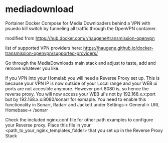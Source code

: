# mediadownload
Portainer Docker Compose for Media Downloaders behind a VPN with psuedo kill switch by funneling all traffic through the OpenVPN container.

modified from https://hub.docker.com/r/haugene/transmission-openvpn

list of supported VPN providers here: https://haugene.github.io/docker-transmission-openvpn/supported-providers/

Go through the MediaDownloads main stack and adjust to taste, add and remove whatever you like.

If you VPN into your Homelab you will need a Reverse Proxy set up. This is because your VPN IP is now outside of your Local range and your WEB ui ports are not accesible anymore. However port 8080 is, so hence the reverse proxy. You will now access your WEB ui's not by 192.168.x.x:port but by 192.168.x.x:8080/sonarr for exmaple. You need to enable this functionality in Sonarr, Radarr and Jackett under Settings-> General-> URL Homebase-> /sonarr

Check the included nginx.conf file for other path examples to configure your Reverse proxy. Place this file in your <path_to_your_nginx_templates_folder> that you set up in the Reverse Proxy Stack

